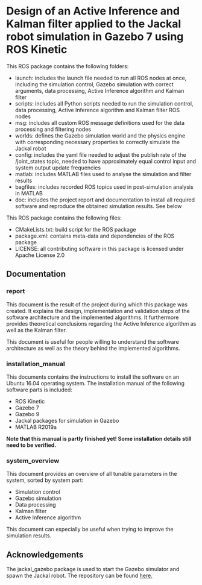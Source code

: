 # Design of an Active Inference and Kalman filter applied to the Jackal robot simulation in Gazebo 7 using ROS Kinetic
This ROS package contains the following folders:
- launch: includes the launch file needed to run all ROS nodes at once, including the simulation control, Gazebo simulation with correct arguments, data processing, Active Inference algorithm and Kalman filter
- scripts: includes all Python scripts needed to run the simulation control, data processing, Active Inference algorithm and Kalman filter ROS nodes
- msg: includes all custom ROS message definitions used for the data processing and filtering nodes
- worlds: defines the Gazebo simulation world and the physics engine with corresponding necessary properties to correctly simulate the Jackal robot
- config: includes the yaml file needed to adjust the publish rate of the /joint_states topic, needed to have approximately equal control input and system output update frequencies
- matlab: includes MATLAB files used to analyse the simulation and filter results
- bagfiles: includes recorded ROS topics used in post-simulation analysis in MATLAB
- doc: includes the project report and documentation to install all required software and reproduce the obtained simulation results. See below

This ROS package contains the following files:
- CMakeLists.txt: build script for the ROS package
- package.xml: contains meta-data and dependencies of the ROS package
- LICENSE: all contributing software in this package is licensed under Apache License 2.0


## Documentation
### report
This document is the result of the project during which this package was created. It explains the design, implementation and validation steps of the software architecture and the implemented algorithms. It furthermore provides theoretical conclusions regarding the Active Inference algorithm as well as the Kalman filter.

This document is useful for people willing to understand the software architecture as well as the theory behind the implemented algorithms.

### installation_manual
This documents contains the instructions to install the software on an Ubuntu 16.04 operating system. The installation manual of the following software parts is included:
- ROS Kinetic
- Gazebo 7
- Gazebo 9
- Jackal packages for simulation in Gazebo
- MATLAB R2019a

**Note that this manual is partly finished yet! Some installation details still need to be verified.**


### system_overview
This document provides an overview of all tunable parameters in the system, sorted by system part:
- Simulation control
- Gazebo simulation
- Data processing
- Kalman filter
- Active Inference algorithm

This document can especially be useful when trying to improve the simulation results.


## Acknowledgements
The jackal_gazebo package is used to start the Gazebo simulator and spawn the Jackal robot. The repository can be found [here.](https://github.com/jackal/jackal_simulator/tree/kinetic-devel/jackal_gazebo)

